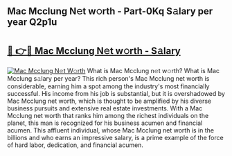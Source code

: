 ## Mac Mcclung N𝚎t w𝚘rth - Part-0Kq S𝚊lary per year Q2p1u

# <h2><a href="http://gc3wq49.nevu.top/?p=Mac+Mcclung">🔗 👉🔴 Mac Mcclung N𝚎t w𝚘rth - S𝚊lary</a></h2>

[![Mac Mcclung N𝚎t W𝚘rth](https://i.imgur.com/Oavwk0R.jpeg)](http://gc3wq49.nevu.top/?p=Mac+Mcclung)
What is Mac Mcclung n𝚎t w𝚘rth? What is Mac Mcclung s𝚊lary per year?
This rich person's Mac Mcclung net worth is considerable, earning him a spot among the industry's most financially successful. His income from his job is substantial, but it is overshadowed by Mac Mcclung net worth, which is thought to be amplified by his diverse business pursuits and extensive real estate investments. With a Mac Mcclung net worth that ranks him among the richest individuals on the planet, this man is recognized for his business acumen and financial acumen. This affluent individual, whose Mac Mcclung net worth is in the billions and who earns an impressive salary, is a prime example of the force of hard labor, dedication, and financial acumen.
